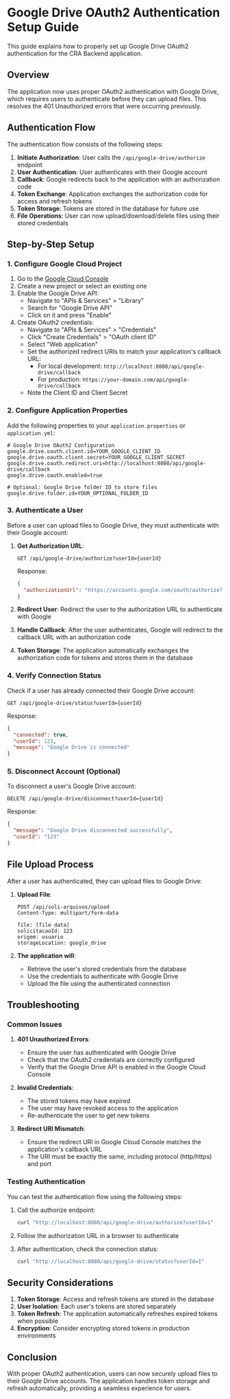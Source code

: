 # Google Drive OAuth2 Authentication Setup Guide

This guide explains how to properly set up Google Drive OAuth2 authentication for the CRA Backend application.

## Overview

The application now uses proper OAuth2 authentication with Google Drive, which requires users to authenticate before they can upload files. This resolves the 401 Unauthorized errors that were occurring previously.

## Authentication Flow

The authentication flow consists of the following steps:

1. **Initiate Authorization**: User calls the `/api/google-drive/authorize` endpoint
2. **User Authentication**: User authenticates with their Google account
3. **Callback**: Google redirects back to the application with an authorization code
4. **Token Exchange**: Application exchanges the authorization code for access and refresh tokens
5. **Token Storage**: Tokens are stored in the database for future use
6. **File Operations**: User can now upload/download/delete files using their stored credentials

## Step-by-Step Setup

### 1. Configure Google Cloud Project

1. Go to the [Google Cloud Console](https://console.cloud.google.com/)
2. Create a new project or select an existing one
3. Enable the Google Drive API:
   - Navigate to "APIs & Services" > "Library"
   - Search for "Google Drive API"
   - Click on it and press "Enable"
4. Create OAuth2 credentials:
   - Navigate to "APIs & Services" > "Credentials"
   - Click "Create Credentials" > "OAuth client ID"
   - Select "Web application"
   - Set the authorized redirect URIs to match your application's callback URL:
     - For local development: `http://localhost:8080/api/google-drive/callback`
     - For production: `https://your-domain.com/api/google-drive/callback`
   - Note the Client ID and Client Secret

### 2. Configure Application Properties

Add the following properties to your `application.properties` or `application.yml`:

```properties
# Google Drive OAuth2 Configuration
google.drive.oauth.client.id=YOUR_GOOGLE_CLIENT_ID
google.drive.oauth.client.secret=YOUR_GOOGLE_CLIENT_SECRET
google.drive.oauth.redirect.uri=http://localhost:8080/api/google-drive/callback
google.drive.oauth.enabled=true

# Optional: Google Drive folder ID to store files
google.drive.folder.id=YOUR_OPTIONAL_FOLDER_ID
```

### 3. Authenticate a User

Before a user can upload files to Google Drive, they must authenticate with their Google account:

1. **Get Authorization URL**:
   ```http
   GET /api/google-drive/authorize?userId={userId}
   ```
   
   Response:
   ```json
   {
     "authorizationUrl": "https://accounts.google.com/oauth/authorize?..."
   }
   ```

2. **Redirect User**: Redirect the user to the authorization URL to authenticate with Google

3. **Handle Callback**: After the user authenticates, Google will redirect to the callback URL with an authorization code

4. **Token Storage**: The application automatically exchanges the authorization code for tokens and stores them in the database

### 4. Verify Connection Status

Check if a user has already connected their Google Drive account:

```http
GET /api/google-drive/status?userId={userId}
```

Response:
```json
{
  "connected": true,
  "userId": 123,
  "message": "Google Drive is connected"
}
```

### 5. Disconnect Account (Optional)

To disconnect a user's Google Drive account:

```http
DELETE /api/google-drive/disconnect?userId={userId}
```

Response:
```json
{
  "message": "Google Drive disconnected successfully",
  "userId": "123"
}
```

## File Upload Process

After a user has authenticated, they can upload files to Google Drive:

1. **Upload File**:
   ```http
   POST /api/soli-arquivos/upload
   Content-Type: multipart/form-data
   
   file: [file data]
   solicitacaoId: 123
   origem: usuario
   storageLocation: google_drive
   ```

2. **The application will**:
   - Retrieve the user's stored credentials from the database
   - Use the credentials to authenticate with Google Drive
   - Upload the file using the authenticated connection

## Troubleshooting

### Common Issues

1. **401 Unauthorized Errors**:
   - Ensure the user has authenticated with Google Drive
   - Check that the OAuth2 credentials are correctly configured
   - Verify that the Google Drive API is enabled in the Google Cloud Console

2. **Invalid Credentials**:
   - The stored tokens may have expired
   - The user may have revoked access to the application
   - Re-authenticate the user to get new tokens

3. **Redirect URI Mismatch**:
   - Ensure the redirect URI in Google Cloud Console matches the application's callback URL
   - The URI must be exactly the same, including protocol (http/https) and port

### Testing Authentication

You can test the authentication flow using the following steps:

1. Call the authorize endpoint:
   ```bash
   curl "http://localhost:8080/api/google-drive/authorize?userId=1"
   ```

2. Follow the authorization URL in a browser to authenticate

3. After authentication, check the connection status:
   ```bash
   curl "http://localhost:8080/api/google-drive/status?userId=1"
   ```

## Security Considerations

1. **Token Storage**: Access and refresh tokens are stored in the database
2. **User Isolation**: Each user's tokens are stored separately
3. **Token Refresh**: The application automatically refreshes expired tokens when possible
4. **Encryption**: Consider encrypting stored tokens in production environments

## Conclusion

With proper OAuth2 authentication, users can now securely upload files to their Google Drive accounts. The application handles token storage and refresh automatically, providing a seamless experience for users.